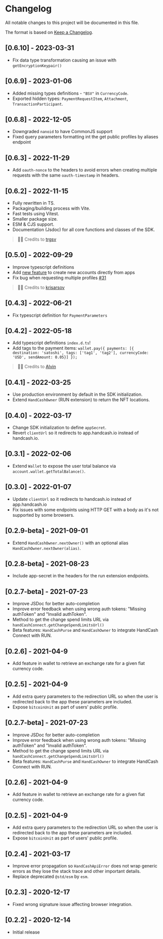 # Changelog

All notable changes to this project will be documented in this file.

The format is based on [Keep a Changelog](https://keepachangelog.com/en/1.0.0/).

## [0.6.10] - 2023-03-31
- Fix data type transformation causing an issue with `getEncryptionKeypair()`

## [0.6.9] - 2023-01-06
- Added missing types definitions - `"BSV"` in `CurrencyCode`.
- Exported hidden types: `PaymentRequestItem`, `Attachment`, `TransactionParticipant`.

## [0.6.8] - 2022-12-05
- Downgraded `nanoid` to have CommonJS support
- Fixed query parameters formatting int the get public profiles by aliases endpoint

## [0.6.3] - 2022-11-29

- Add `oauth-nonce` to the headers to avoid errors when creating multiple requests with the same `oauth-timestamp` in headers.

## [0.6.2] - 2022-11-15

- Fully rewritten in TS.
- Packaging/building process with Vite.
- Fast tests using Vitest.
- Smaller package size.
- ESM & CJS support.
- Documentation (Jsdoc) for all core functions and classes of the SDK.

> 🙏🏻 Credits to [trgsv](https://github.com/trgsv)

## [0.5.0] - 2022-09-29

- Improve typescript definitions
- Add [new feature](https://docs.handcash.io/docs/create-accounts) to create new accounts directly from apps
- Fix bug when requesting multiple profiles [#31](https://github.com/HandCash/handcash-connect-sdk-js/pull/31)

> 🙏🏻 Credits to [krisarsov](https://github.com/krisarsov)

## [0.4.3] - 2022-06-21

- Fix typescript definition for `PaymentParameters`

## [0.4.2] - 2022-05-18

- Add typescript definitions `index.d.ts`!
- Add tags to the payment
  items: `wallet.pay({ payments: [{ destination: 'satoshi', tags: ['tag1', 'tag2'], currencyCode: 'USD', sendAmount: 0.05}] });`

> 🙏🏻 Credits to [Alvin](https://github.com/irkaal)

## [0.4.1] - 2022-03-25

- Use production environment by default in the SDK initialization.
- Extend `HandCashOwner` (RUN extension) to return the NFT locations.

## [0.4.0] - 2022-03-17

- Change SDK initialization to define `appSecret`.
- Revert `clientUrl` so it redirects to app.handcash.io instead of handcash.io.

## [0.3.1] - 2022-02-06

- Extend `Wallet` to expose the user total balance via `account.wallet.getTotalBalance()`.

## [0.3.0] - 2022-01-07

- Update `clientUrl` so it redirects to handcash.io instead of app.handcash.io
- Fix issues with some endpoints using HTTP GET with a body as it's not supported by some browsers.

## [0.2.9-beta] - 2021-09-01

- Extend `HandCashOwner.nextOwner()` with an optional alias `HandCashOwner.nextOwner(alias)`.

## [0.2.8-beta] - 2021-08-23

- Include app-secret in the headers for the run extension endpoints.

## [0.2.7-beta] - 2021-07-23

- Improve JSDoc for better auto-completion
- Improve error feedback when using wrong auth tokens: "Missing authToken" and "Invalid authToken".
- Method to get the change spend limits URL via `handCashConnect.getChangeSpendLimitsUrl()`
- Beta features: `HandCashPurse` and `HandCashOwner` to integrate HandCash Connect with RUN.

## [0.2.6] - 2021-04-9

- Add feature in wallet to retrieve an exchange rate for a given fiat currency code.

## [0.2.5] - 2021-04-9

- Add extra query parameters to the redirection URL so when the user is redirected back to the app these parameters are
  included.
- Expose `bitcoinUnit` as part of users' public profile.

## [0.2.7-beta] - 2021-07-23

- Improve JSDoc for better auto-completion
- Improve error feedback when using wrong auth tokens: "Missing authToken" and "Invalid authToken".
- Method to get the change spend limits URL via `handCashConnect.getChangeSpendLimitsUrl()`
- Beta features: `HandCashPurse` and `HandCashOwner` to integrate HandCash Connect with RUN.

## [0.2.6] - 2021-04-9

- Add feature in wallet to retrieve an exchange rate for a given fiat currency code.

## [0.2.5] - 2021-04-9

- Add extra query parameters to the redirection URL so when the user is redirected back to the app these parameters are
  included.
- Expose `bitcoinUnit` as part of users' public profile.

## [0.2.4] - 2021-03-17

- Improve error propagation so `HandCashApiError` does not wrap generic errors as they lose the stack trace and other
  important details.
- Replace deprecated `@std/esm` by `esm`.

## [0.2.3] - 2020-12-17

- Fixed wrong signature issue affecting browser integration.

## [0.2.2] - 2020-12-14

- Initial release

